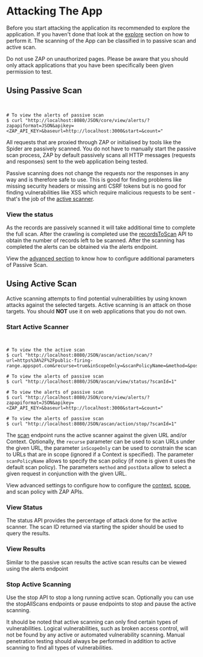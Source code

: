 <a name="examples"></a>Attacking The App
=========================================

Before you start attacking the application its recommended to explore the application. If you haven't done that look at the
[explore](#explore) section on how to perform it. The scanning of the App can be classified in to passive scan and active scan.


<aside class="warning">
Do not use ZAP on unauthorized pages. Please be aware that you should only attack applications that you have been 
specifically been given permission to test.
</aside>

<a name="passive_scan"></a>Using Passive Scan
-------------------

```java

```

```python

```

``` shell
# To view the alerts of passive scan
$ curl "http://localhost:8080/JSON/core/view/alerts/?zapapiformat=JSON&apikey=<ZAP_API_KEY>&baseurl=http://localhost:3000&start=&count="
```

All requests that are proxied through ZAP or initialised by tools like the Spider are passively scanned. You do not have 
to manually start the passive scan process, ZAP by default passively scans all HTTP messages (requests and responses) sent 
to the web application being tested. 

Passive scanning does not change the requests nor the responses in any way and is therefore safe to use.
This is good for finding problems like missing security headers or missing anti CSRF tokens but is no good for finding 
vulnerabilities like XSS which require malicious requests to be sent - that's the job of the [active scanner](#active_scan).

### View the status

As the records are passively scanned it will take additional time to complete the full scan. After the crawling is completed 
use the [recordsToScan](#pscan_records_to_scan) API to obtain the number of records left to be scanned. After the scanning 
has completed the alerts can be obtained via the alerts endpoint.

View the [advanced section](#pscan_advanced) to know how to configure additional parameters of Passive Scan.

<a name="active_scan"></a>Using Active Scan
-------------------

Active scanning attempts to find potential vulnerabilities by using known attacks against the selected targets. Active scanning 
is an attack on those targets. You should **NOT** use it on web applications that you do not own. 

### Start Active Scanner

```java

```

```python

```

``` shell
# To view the the active scan
$ curl "http://localhost:8080/JSON/ascan/action/scan/?url=https%3A%2F%2Fpublic-firing-range.appspot.com&recurse=true&inScopeOnly=&scanPolicyName=&method=&postData=&contextId="

# To view the alerts of passive scan
$ curl "http://localhost:8080/JSON/ascan/view/status/?scanId=1"

# To view the alerts of passive scan
$ curl "http://localhost:8080/JSON/core/view/alerts/?zapapiformat=JSON&apikey=<ZAP_API_KEY>&baseurl=http://localhost:3000&start=&count="

# To view the alerts of passive scan
$ curl "http://localhost:8080/JSON/ascan/action/stop/?scanId=1"
```

The [scan](#ascan_scan_api) endpoint runs the active scanner against the given URL and/or Context. Optionally, the `recurse` parameter can be used to scan URLs 
under the given URL, the parameter `inScopeOnly` can be used to constrain the scan to URLs that are in scope (ignored if a Context is specified).
The parameter `scanPolicyName` allows to specify the scan policy (if none is given it uses the default scan policy). 
The parameters `method` and `postData` allow to select a given request in conjunction with the given URL. 

View advanced settings to configure how to configure the [context](#context_advanced), [scope](#scope_advanced), and 
scan policy with ZAP APIs.

### View Status

The status API provides the percentage of attack done for the active scanner. The scan ID returned via starting the spider should be used to query the results. 

### View Results

Similar to the passive scan results the active scan results can be viewed using the alerts endpoint 

### Stop Active Scanning

Use the stop API to stop a long running active scan. Optionally you can use the stopAllScans endpoints or pause endpoints to
stop and pause the active scanning.

It should be noted that active scanning can only find certain types of vulnerabilities. Logical vulnerabilities, such as 
broken access control, will not be found by any active or automated vulnerability scanning. Manual penetration testing should 
always be performed in addition to active scanning to find all types of vulnerabilities.
